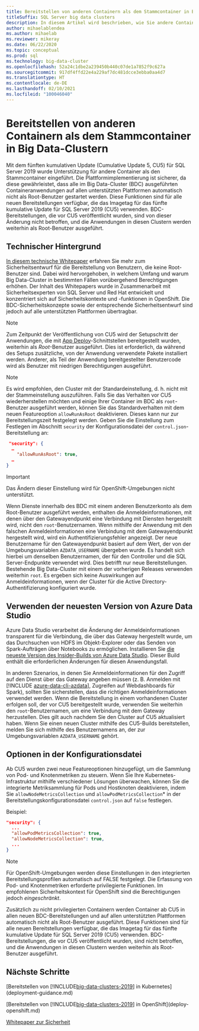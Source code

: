 ```yaml
---
title: Bereitstellen von anderen Containern als dem Stammcontainer in Big Data-Clustern
titleSuffix: SQL Server big data clusters
description: In diesem Artikel wird beschrieben, wie Sie andere Container als den Stammcontainer in Big Data-Clustern in SQL Server bereitstellen.
author: mihaelablendea
ms.author: mihaelab
ms.reviewer: mikeray
ms.date: 06/22/2020
ms.topic: conceptual
ms.prod: sql
ms.technology: big-data-cluster
ms.openlocfilehash: 52a24c1dbe2a239450b440c07de1a7852f9c627a
ms.sourcegitcommit: 917df4ffd22e4a229af7dc481dcce3ebba0aa4d7
ms.translationtype: HT
ms.contentlocale: de-DE
ms.lasthandoff: 02/10/2021
ms.locfileid: "100046040"
---
```

# <a name="non-root-big-data-clusters-containers"></a>Bereitstellen von anderen Containern als dem Stammcontainer in Big Data-Clustern

Mit dem fünften kumulativen Update (Cumulative Update 5, CU5) für SQL Server 2019 wurde Unterstützung für andere Container als den Stammcontainer eingeführt. Die Plattformimplementierung ist sicherer, da diese gewährleistet, dass alle im Big Data-Cluster (BDC) ausgeführten Containeranwendungen auf allen unterstützten Plattformen automatisch nicht als Root-Benutzer gestartet werden. Diese Funktionen sind für alle neuen Bereitstellungen verfügbar, die das Imagetag für das fünfte kumulative Update für SQL Server 2019 (CU5) verwenden. BDC-Bereitstellungen, die vor CU5 veröffentlicht wurden, sind von dieser Änderung nicht betroffen, und die Anwendungen in diesen Clustern werden weiterhin als Root-Benutzer ausgeführt. 

## <a name="technical-background"></a>Technischer Hintergrund

[In diesem technische Whitepaper](https://aka.ms/sql-bdc-openshift-security) erfahren Sie mehr zum Sicherheitsentwurf für die Bereitstellung von Benutzern, die keine Root-Benutzer sind. Dabei wird hervorgehoben, in welchem Umfang und warum Big Data-Cluster in bestimmten Fällen vorübergehend Berechtigungen erhöhen. Der Inhalt des Whitepapers wurde in Zusammenarbeit mit Sicherheitsexperten von SQL Server und Red Hat entwickelt und konzentriert sich auf Sicherheitskontexte und -funktionen in OpenShift. Die BDC-Sicherheitskonzepte sowie der entsprechende Sicherheitsentwurf sind jedoch auf alle unterstützten Plattformen übertragbar.

> [!NOTE]
> Zum Zeitpunkt der Veröffentlichung von CU5 wird der Setupschritt der Anwendungen, die mit [App Deploy](concept-application-deployment.md)-Schnittstellen bereitgestellt wurden, weiterhin als *Root*-Benutzer ausgeführt. Dies ist erforderlich, da während des Setups zusätzliche, von der Anwendung verwendete Pakete installiert werden. Anderer, als Teil der Anwendung bereitgestellter Benutzercode wird als Benutzer mit niedrigen Berechtigungen ausgeführt. 

> [!NOTE]
> Es wird empfohlen, den Cluster mit der Standardeinstellung, d. h. nicht mit der Stammeinstellung auszuführen. Falls Sie das Verhalten vor CU5 wiederherstellen möchten und einige Ihrer Container im BDC als `root`-Benutzer ausgeführt werden, können Sie das Standardverhalten mit dem neuen Featureoption `allowRunAsRoot` deaktivieren. Dieses kann nur zur Bereitstellungszeit festgelegt werden. Geben Sie die Einstellung zum Festlegen im Abschnitt `security` der Konfigurationsdatei der `control.json`-Bereitstellung an:

```json
 "security": {
  …
    "allowRunAsRoot": true,
  …
}
```

> [!IMPORTANT]
> Das Ändern dieser Einstellung wird für OpenShift-Umgebungen nicht unterstützt.

Wenn Dienste innerhalb des BDC mit einem anderen Benutzerkonto als dem Root-Benutzer ausgeführt werden, enthalten die Anmeldeinformationen, mit denen über den Gatewayendpunkt eine Verbindung mit Diensten hergestellt wird, nicht den `root`-Benutzernamen. Wenn mithilfe der Anwendung mit den falschen Anmeldeinformationen eine Verbindung mit dem Gatewayendpunkt hergestellt wird, wird ein Authentifizierungsfehler angezeigt. Der neue Benutzername für den Gatewayendpunkt basiert auf dem Wert, der von der Umgebungsvariablen `AZDATA_USERNAME` übergeben wurde. Es handelt sich hierbei um denselben Benutzernamen, der für den Controller und die SQL Server-Endpunkte verwendet wird. Dies betrifft nur neue Bereitstellungen. Bestehende Big Data-Cluster mit einem der vorherigen Releases verwenden weiterhin `root`. Es ergeben sich keine Auswirkungen auf Anmeldeinformationen, wenn der Cluster für die Active Directory-Authentifizierung konfiguriert wurde. 

## <a name="use-the-latest-azure-data-studio"></a>Verwenden der neuesten Version von Azure Data Studio

Azure Data Studio verarbeitet die Änderung der Anmeldeinformationen transparent für die Verbindung, die über das Gateway hergestellt wurde, um das Durchsuchen von HDFS im Objekt-Explorer oder das Senden von Spark-Aufträgen über Notebooks zu ermöglichen. Installieren Sie [die neueste Version des Insider-Builds von Azure Data Studio](../azure-data-studio/download-azure-data-studio.md#download-insiders-build-of-azure-data-studio). Dieser Build enthält die erforderlichen Änderungen für diesen Anwendungsfall.

In anderen Szenarios, in denen Sie Anmeldeinformationen für den Zugriff auf den Dienst über das Gateway angeben müssen (z. B. Anmelden mit [!INCLUDE [azure-data-cli-azdata](../includes/azure-data-cli-azdata.md)], Zugreifen auf Webdashboards für Spark), sollten Sie sicherstellen, dass die richtigen Anmeldeinformationen verwendet werden. Wenn die Bereitstellung in einem vorhandenen Cluster erfolgen soll, der vor CU5 bereitgestellt wurde, verwenden Sie weiterhin den `root`-Benutzernamen, um eine Verbindung mit dem Gateway herzustellen. Dies gilt auch nachdem Sie den Cluster auf CU5 aktualisiert haben. Wenn Sie einen neuen Cluster mithilfe des CU5-Builds bereitstellen, melden Sie sich mithilfe des Benutzernamens an, der zur Umgebungsvariablen `AZDATA_USERNAME` gehört.

## <a name="configuration-file-switches"></a>Optionen in der Konfigurationsdatei

Ab CU5 wurden zwei neue Featureoptionen hinzugefügt, um die Sammlung von Pod- und Knotenmetriken zu steuern. Wenn Sie Ihre Kubernetes-Infrastruktur mithilfe verschiedener Lösungen überwachen, können Sie die integrierte Metriksammlung für Pods und Hostknoten deaktivieren, indem Sie `allowNodeMetricsCollection` und `allowPodMetricsCollection`* in der Bereitstellungskonfigurationsdatei `control.json` auf `false` festlegen. 

Beispiel: 

```json
"security": {
  ...
  "allowPodMetricsCollection": true,
  "allowNodeMetricsCollection": true,
  ...
}
```

> [!NOTE]
> Für OpenShift-Umgebungen werden diese Einstellungen in den integrierten Bereitstellungsprofilen automatisch auf FALSE festgelegt. Die Erfassung von Pod- und Knotenmetriken erforderte privilegierte Funktionen. Im empfohlenen Sicherheitskontext für OpenShift sind die Berechtigungen jedoch *eingeschränkt*.

Zusätzlich zu nicht privilegierten Containern werden Container ab CU5 in allen neuen BDC-Bereitstellungen und auf allen unterstützten Plattformen automatisch nicht als Root-Benutzer ausgeführt. Diese Funktionen sind für alle neuen Bereitstellungen verfügbar, die das Imagetag für das fünfte kumulative Update für SQL Server 2019 (CU5) verwenden. BDC-Bereitstellungen, die vor CU5 veröffentlicht wurden, sind nicht betroffen, und die Anwendungen in diesen Clustern werden weiterhin als Root-Benutzer ausgeführt.

## <a name="next-steps"></a>Nächste Schritte
[Bereitstellen von [!INCLUDE[big-data-clusters-2019](../includes/ssbigdataclusters-ss-nover.md)] in Kubernetes](deployment-guidance.md)

[Bereitstellen von [!INCLUDE[big-data-clusters-2019](../includes/ssbigdataclusters-ss-nover.md)] in OpenShift](deploy-openshift.md)

[Whitepaper zur Sicherheit](https://aka.ms/sql-bdc-openshift-security)
